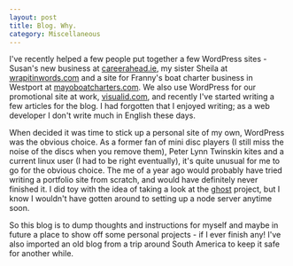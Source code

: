 ```yaml
---
layout: post
title: Blog. Why.
category: Miscellaneous
---
```

I've recently helped a few people put together a few WordPress sites - Susan's new business at <a title="Career Ahead" href="http://careerahead.ie">careerahead.ie</a>, my sister Sheila at <a title="Wrap it in words" href="http://wrapitinwords.com">wrapitinwords.com</a> and a site for Franny's boat charter business in Westport at <a href="http://mayoboatcharters.com">mayoboatcharters.com</a>. We also use WordPress for our promotional site at work, <a title="Visual ID" href="http://visualid.com">visualid.com</a>, and recently I've started writing a few articles for the blog. I had forgotten that I enjoyed writing; as a web developer I don't write much in English these days.

When decided it was time to stick up a personal site of my own, WordPress was the obvious choice. As a former fan of mini disc players (I still miss the noise of the discs when you remove them), Peter Lynn Twinskin kites and a current linux user (I had to be right eventually), it's quite unusual for me to go for the obvious choice. The me of a year ago would probably have tried writing a portfolio site from scratch, and would have definitely never finished it. I did toy with the idea of taking a look at the <a href="http://tryghost.org/">ghost</a> project, but I know I wouldn't have gotten around to setting up a node server anytime soon.

So this blog is to dump thoughts and instructions for myself and maybe in future a place to show off some personal projects - if I ever finish any! I've also imported an old blog from a trip around South America to keep it safe for another while.
